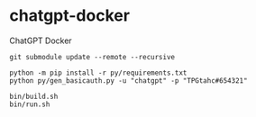 # chatgpt-docker
ChatGPT Docker


```
git submodule update --remote --recursive

python -m pip install -r py/requirements.txt
python py/gen_basicauth.py -u "chatgpt" -p "TPGtahc#654321"

bin/build.sh
bin/run.sh
```